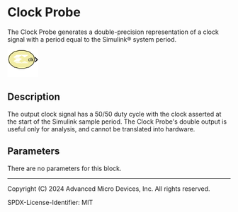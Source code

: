 # Clock Probe

The Clock Probe generates a double-precision representation of a
clock signal with a period equal to the Simulink® system period.

![](./Images/block.png)

## Description
The output clock signal has a 50/50 duty cycle with the clock asserted
at the start of the Simulink sample period. The Clock Probe's double
output is useful only for analysis, and cannot be translated into
hardware.

## Parameters
There are no parameters for this block.

--------------
Copyright (C) 2024 Advanced Micro Devices, Inc.
All rights reserved.

SPDX-License-Identifier: MIT
